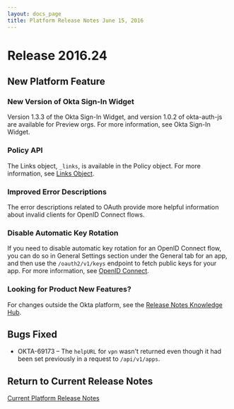 ```yaml
---
layout: docs_page
title: Platform Release Notes June 15, 2016
---
```


# Release 2016.24

## New Platform Feature

### New Version of Okta Sign-In Widget
Version 1.3.3 of the Okta Sign-In Widget, and version 1.0.2 of okta-auth-js are available for Preview orgs. For more information, see Okta Sign-In Widget.

### Policy API
The Links object, `_links`, is available in the Policy object. For more information, see [Links Object](/docs/api/resources/users.html#links-object).

### Improved Error Descriptions
The error descriptions related to OAuth provide more helpful information about invalid clients for OpenID Connect flows.

### Disable Automatic Key Rotation
If you need to disable automatic key rotation for an OpenID Connect flow, you can do so in General Settings section under the General tab for an app, and then use the `/oauth2/v1/keys` endpoint to fetch public keys for your app. For more information, see [OpenID Connect](/docs/api/resources/oidc.html).


### Looking for Product New Features?

For changes outside the Okta platform, see the [Release Notes Knowledge Hub](https://support.okta.com/help/articles/Knowledge_Article/Release-Notes-Knowledge-Hub).

## Bugs Fixed

* OKTA-69173 – The `helpURL` for `vpn` wasn't returned even though it had been set previously in a request to `/api/v1/apps`.

## Return to Current Release Notes

[Current Platform Release Notes](platform-release-notes.html)
